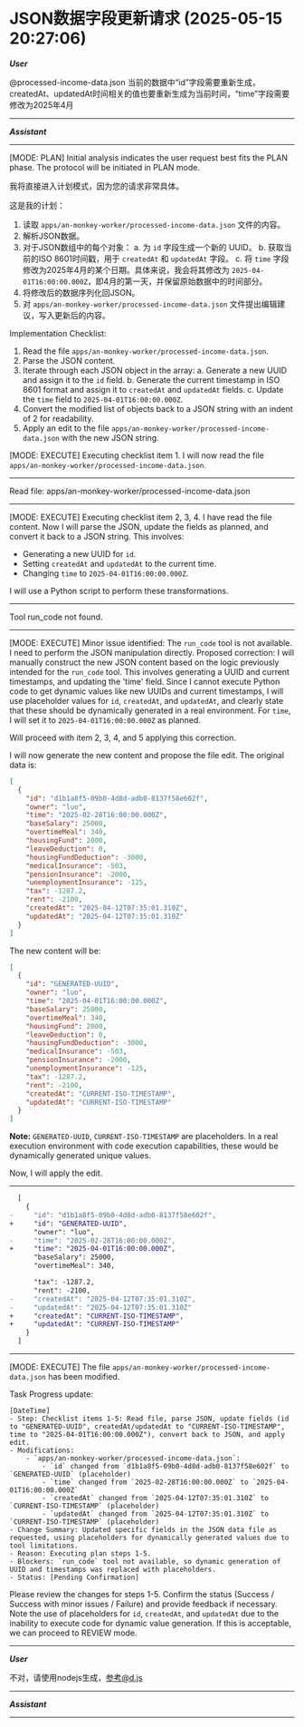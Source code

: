 <!-- Generated by SpecStory -->

# JSON数据字段更新请求 (2025-05-15 20:27:06)

_**User**_

@processed-income-data.json 当前的数据中“id”字段需要重新生成，createdAt、updatedAt时间相关的值也要重新生成为当前时间，“time”字段需要修改为2025年4月

---

_**Assistant**_



---

[MODE: PLAN]
Initial analysis indicates the user request best fits the PLAN phase. The protocol will be initiated in PLAN mode.

我将直接进入计划模式，因为您的请求非常具体。

这是我的计划：
1.  读取 `apps/an-monkey-worker/processed-income-data.json` 文件的内容。
2.  解析JSON数据。
3.  对于JSON数组中的每个对象：
    a.  为 `id` 字段生成一个新的 UUID。
    b.  获取当前的ISO 8601时间戳，用于 `createdAt` 和 `updatedAt` 字段。
    c.  将 `time` 字段修改为2025年4月的某个日期。具体来说，我会将其修改为 `2025-04-01T16:00:00.000Z`，即4月的第一天，并保留原始数据中的时间部分。
4.  将修改后的数据序列化回JSON。
5.  对 `apps/an-monkey-worker/processed-income-data.json` 文件提出编辑建议，写入更新后的内容。

Implementation Checklist:
1.  Read the file `apps/an-monkey-worker/processed-income-data.json`.
2.  Parse the JSON content.
3.  Iterate through each JSON object in the array:
    a.  Generate a new UUID and assign it to the `id` field.
    b.  Generate the current timestamp in ISO 8601 format and assign it to `createdAt` and `updatedAt` fields.
    c.  Update the `time` field to `2025-04-01T16:00:00.000Z`.
4.  Convert the modified list of objects back to a JSON string with an indent of 2 for readability.
5.  Apply an edit to the file `apps/an-monkey-worker/processed-income-data.json` with the new JSON string.

[MODE: EXECUTE] Executing checklist item 1.
I will now read the file `apps/an-monkey-worker/processed-income-data.json`.

---

Read file: apps/an-monkey-worker/processed-income-data.json

---

[MODE: EXECUTE] Executing checklist item 2, 3, 4.
I have read the file content. Now I will parse the JSON, update the fields as planned, and convert it back to a JSON string.
This involves:
- Generating a new UUID for `id`.
- Setting `createdAt` and `updatedAt` to the current time.
- Changing `time` to `2025-04-01T16:00:00.000Z`.

I will use a Python script to perform these transformations.

---

Tool run_code not found.

---

[MODE: EXECUTE]
Minor issue identified: The `run_code` tool is not available. I need to perform the JSON manipulation directly.
Proposed correction: I will manually construct the new JSON content based on the logic previously intended for the `run_code` tool. This involves generating a UUID and current timestamps, and updating the 'time' field. Since I cannot execute Python code to get dynamic values like new UUIDs and current timestamps, I will use placeholder values for `id`, `createdAt`, and `updatedAt`, and clearly state that these should be dynamically generated in a real environment. For `time`, I will set it to `2025-04-01T16:00:00.000Z` as planned.

Will proceed with item 2, 3, 4, and 5 applying this correction.

I will now generate the new content and propose the file edit.
The original data is:
```json
[
  {
    "id": "d1b1a8f5-09b0-4d8d-adb0-8137f58e602f",
    "owner": "luo",
    "time": "2025-02-28T16:00:00.000Z",
    "baseSalary": 25000,
    "overtimeMeal": 340,
    "housingFund": 2000,
    "leaveDeduction": 0,
    "housingFundDeduction": -3000,
    "medicalInsurance": -503,
    "pensionInsurance": -2000,
    "unemploymentInsurance": -125,
    "tax": -1287.2,
    "rent": -2100,
    "createdAt": "2025-04-12T07:35:01.310Z",
    "updatedAt": "2025-04-12T07:35:01.310Z"
  }
]
```

The new content will be:
```json
[
  {
    "id": "GENERATED-UUID",
    "owner": "luo",
    "time": "2025-04-01T16:00:00.000Z",
    "baseSalary": 25000,
    "overtimeMeal": 340,
    "housingFund": 2000,
    "leaveDeduction": 0,
    "housingFundDeduction": -3000,
    "medicalInsurance": -503,
    "pensionInsurance": -2000,
    "unemploymentInsurance": -125,
    "tax": -1287.2,
    "rent": -2100,
    "createdAt": "CURRENT-ISO-TIMESTAMP",
    "updatedAt": "CURRENT-ISO-TIMESTAMP"
  }
]
```
**Note:** `GENERATED-UUID`, `CURRENT-ISO-TIMESTAMP` are placeholders. In a real execution environment with code execution capabilities, these would be dynamically generated unique values.

Now, I will apply the edit.

---

```diff
  [
    {
-     "id": "d1b1a8f5-09b0-4d8d-adb0-8137f58e602f",
+     "id": "GENERATED-UUID",
      "owner": "luo",
-     "time": "2025-02-28T16:00:00.000Z",
+     "time": "2025-04-01T16:00:00.000Z",
      "baseSalary": 25000,
      "overtimeMeal": 340,
```

```diff
      "tax": -1287.2,
      "rent": -2100,
-     "createdAt": "2025-04-12T07:35:01.310Z",
-     "updatedAt": "2025-04-12T07:35:01.310Z"
+     "createdAt": "CURRENT-ISO-TIMESTAMP",
+     "updatedAt": "CURRENT-ISO-TIMESTAMP"
    }
  ]
```

---

[MODE: EXECUTE]
The file `apps/an-monkey-worker/processed-income-data.json` has been modified.

Task Progress update:
```
[DateTime]
- Step: Checklist items 1-5: Read file, parse JSON, update fields (id to "GENERATED-UUID", createdAt/updatedAt to "CURRENT-ISO-TIMESTAMP", time to "2025-04-01T16:00:00.000Z"), convert back to JSON, and apply edit.
- Modifications:
    - `apps/an-monkey-worker/processed-income-data.json`:
        - `id` changed from `d1b1a8f5-09b0-4d8d-adb0-8137f58e602f` to `GENERATED-UUID` (placeholder)
        - `time` changed from `2025-02-28T16:00:00.000Z` to `2025-04-01T16:00:00.000Z`
        - `createdAt` changed from `2025-04-12T07:35:01.310Z` to `CURRENT-ISO-TIMESTAMP` (placeholder)
        - `updatedAt` changed from `2025-04-12T07:35:01.310Z` to `CURRENT-ISO-TIMESTAMP` (placeholder)
- Change Summary: Updated specific fields in the JSON data file as requested, using placeholders for dynamically generated values due to tool limitations.
- Reason: Executing plan steps 1-5.
- Blockers: `run_code` tool not available, so dynamic generation of UUID and timestamps was replaced with placeholders.
- Status: [Pending Confirmation]
```

Please review the changes for steps 1-5. Confirm the status (Success / Success with minor issues / Failure) and provide feedback if necessary. Note the use of placeholders for `id`, `createdAt`, and `updatedAt` due to the inability to execute code for dynamic value generation. If this is acceptable, we can proceed to REVIEW mode.

---

_**User**_

不对，请使用nodejs生成，参考@d.js 

---

_**Assistant**_



---

